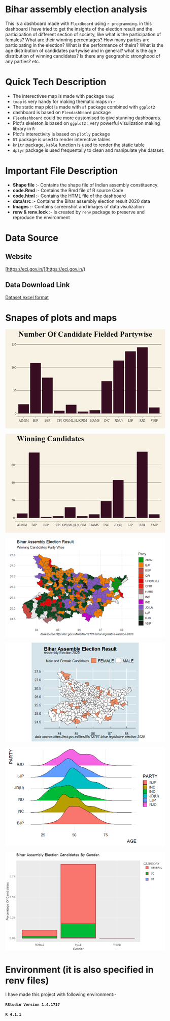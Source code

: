 # Bihar assembly election analysis

This is a dashboard made with `Flexdboard` using `r programming`. in this dashboard i have 
tried to get the insights of the election result and the participation of different section 
of society, like what is the participation of females? What are their winning percentages?
How many parties are participating in the election? What is the performance of theirs? What 
is the age distribution of candidates partywise and in general? what is the age distribution 
of winning candidates? Is there any geographic stronghood of any parties? etc. 


# Quick Tech Description

- The interectivee map is made with package `tmap`
- `tmap` is very handy for making thematic maps in `r`
- The static map plot is made with `sf` package combined with `ggplot2`
- dashboard is based on `Flexdashboard` package
- `Flexdashboard` could be more customised to give stunning dashboards.
- Plot's skeleton is based on `ggplot2` : very powerful visulization making library in `R`
- Plot's interectivity is based on `plotly` package
- `DT` package is used to render interective tables
- `knitr` package, `kable` function is used to render the static table
- `dplyr` package is used frequentally to clean and manipulate yhe dataset.



# Important File Description
* **Shape file** :- Contains the shape file of Indian assembly constituency.
* **code.Rmd** :- Contains the Rmd file of R source Code
* **code.html** :- Contains the HTML file of the dashboard
* **data/src** :- Contains the Bihar assembly election result 2020 data
* **Images** :- Contains screenshot and images of data visulization
* **renv & renv.lock** :- Is created by `renv` package to preserve and reproduce the environment


# Data Source
## Website
[https://eci.gov.in/](https://eci.gov.in/)

## Data Download Link
[Dataset excel format](https://eci.gov.in/files/file/12787-bihar-legislative-election-2020/?do=download&r=38109&confirm=1&t=1&csrfKey=78950e195a087a581e398c4f14b9f83c)



# Snapes of plots and maps

![App Screenshot](Images\proj-img-bar-01.png)

![App Screenshot](Images\proj-img-bar-02.png)

![App Screenshot](Images\proj-map-stat-01.png)

![App Screenshot](Images\proj-map-stat-02.png)

![App Screenshot](Images\proj-plot-age-01.png)

![App Screenshot](Images\proj-plot-age-02.png)



# Environment (it is also specified in renv files)
I have made this project with following environment:-

**`RStudio Version 1.4.1717`**

**`R 4.1.1`**
